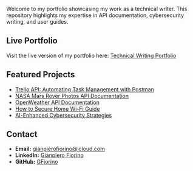 


Welcome to my portfolio showcasing my work as a technical writer. This repository highlights my expertise in API documentation, cybersecurity writing, and user guides.

## Live Portfolio
Visit the live version of my portfolio here: [Technical Writing Portfolio](https://gfiorino.github.io/Technical-Writing-Portfolio/)

## Featured Projects
- [Trello API: Automating Task Management with Postman](https://gfiorino.github.io/Trello_Automating_Guide/)
- [NASA Mars Rover Photos API Documentation](https://github.com/GFiorino/NASA-Mars-Rover-Photos-API-Documentation)
- [OpenWeather API Documentation](https://github.com/GFiorino/OpenWeather-API-DOC)
- [How to Secure Home Wi-Fi Guide](https://github.com/GFiorino/How-to-Secure-Home-WiFi-Guide)
- [AI-Enhanced Cybersecurity Strategies](https://github.com/GFiorino/AI-Enhanced-Cybersecurity-Strategies-for-Small-Businesses)

## Contact
- **Email:** [gianpierofiorino@icloud.com](mailto:gianpierofiorino@icloud.com)
- **LinkedIn:** [Gianpiero Fiorino](https://www.linkedin.com/in/gianpiero-fiorino/)
- **GitHub:** [GFiorino](https://github.com/GFiorino)
